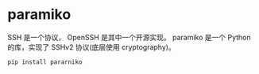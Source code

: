 # paramiko

SSH 是一个协议， OpenSSH 是其中一个开源实现。 paramiko 是一个 Python 的库，实现了 SSHv2 协议(底层使用 cryptography)。

```bash
pip install pararniko
```